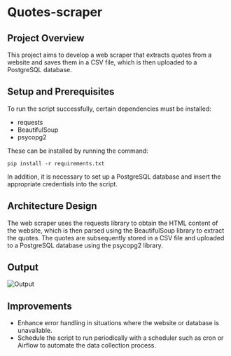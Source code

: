 # Quotes-scraper

## Project Overview

This project aims to develop a web scraper that extracts quotes from a website and saves them in a CSV file, which is then uploaded to a PostgreSQL database.

## Setup and Prerequisites

To run the script successfully, certain dependencies must be installed:
- requests
- BeautifulSoup
- psycopg2

These can be installed by running the command:
```console
pip install -r requirements.txt
```
In addition, it is necessary to set up a PostgreSQL database and insert the appropriate credentials into the script.

## Architecture Design

The web scraper uses the requests library to obtain the HTML content of the website, which is then parsed using the BeautifulSoup library to extract the quotes. The quotes are subsequently stored in a CSV file and uploaded to a PostgreSQL database using the psycopg2 library.

## Output

![Output](https://github.com/kojoh/Quotes-scraper/blob/main/images/Output.PNG)



## Improvements

- Enhance error handling in situations where the website or database is unavailable.
- Schedule the script to run periodically with a scheduler such as cron or Airflow to automate the data collection process.
